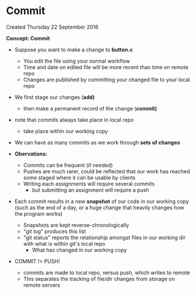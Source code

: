# Commit
Created Thursday 22 September 2016

**Concept: Commit**


* Suppose you want to make a change to **button.c**
	* You edit the file using your normal workflow
	* Time and date on edited file will be more recent than time on remote repo
	* Changes are published by committing your changed file to your local repo
* We first stage our changes (**add)**
	* then make a permanent record of the change (**commit)**
* note that commits always take place in local repo
	* take place within our working copy
* We can have as many commits as we work through **sets of changes**



* **Obervations:**
	* Commits can be frequent (if needed)
	* Pushes are much rarer, could be reflected that our work has reached some staged where it can be usable by clients
	* Writing each assignments will require several commits
		* but submitting an assignment will require a push


* Each commit results in a new **snapshot** of our code in our working copy (such as the end of a day, or a huge change that heavily changes how the program works)
	* Snapshots are kept reverse-chronologically
	* "git log" produces this list
	* "git status" reports the relationship amongst files in our working dir with what is within git's local repo
		* What has changed in our working copy
* COMMIT != PUSH!
	* commits are made to local repo, versus push, which writes to remote
	* This separates the tracking of file/dir changes from storage on remote servers


